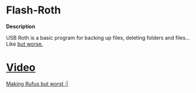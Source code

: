 # Flash-Roth

__Description__

USB Roth is a basic program for backing up files, deleting folders and files... Like <a href="https://rufus.ie/"> but worse. 

# Video

<a href="https://youtu.be/7oIhn65gw4o">Making Rufus but worst :|</a>
